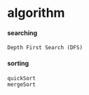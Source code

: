 algorithm
=========

#### searching

	Depth First Search (DFS)

#### sorting

	quickSort
	mergeSort


